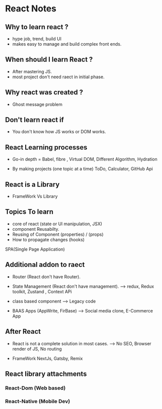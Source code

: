# React Notes 

## Why to learn react ?
- hype job, trend, build UI
- makes easy to manage and build complex front ends.

## When should I learn React ?
- After mastering JS.
- most project don't need raect in initial phase.

## Why react was created ?
- Ghost message problem  

## Don't learn react if 
- You don't know how JS works or DOM works.

## React Learning processes 
- Go-in depth = Babel, fibre , Virtual DOM, Different Algorithm, Hydration 


- By making projects (one topic at a time)
ToDo, Calculator, GitHub Api

## React is a Library 
- FrameWork Vs Library

## Topics To learn 
- core of react (state or UI manipulation, JSX)
- component Reusabilty.
- Reusing of Component (properties) / (props)
- How to propagate changes (hooks)

SPA(Single Page Application)

## Additional addon to raect 
- Router (React don't have Router).

- State Management (React don't have management).
--> redux, Redux toolkit, Zustand , Context APi

- class based component
--> Legacy code 

- BAAS Apps (AppWrite, FirBase)
--> Social media clone, E-Commerce App


## After React
- React is not a complete solution in most cases.
--> No SEO, Browser render of JS, No routing 

- FrameWork
NextJs, Gatsby, Remix 


## React library attachments 
### React-Dom (Web based)
### React-Native (Mobile Dev)